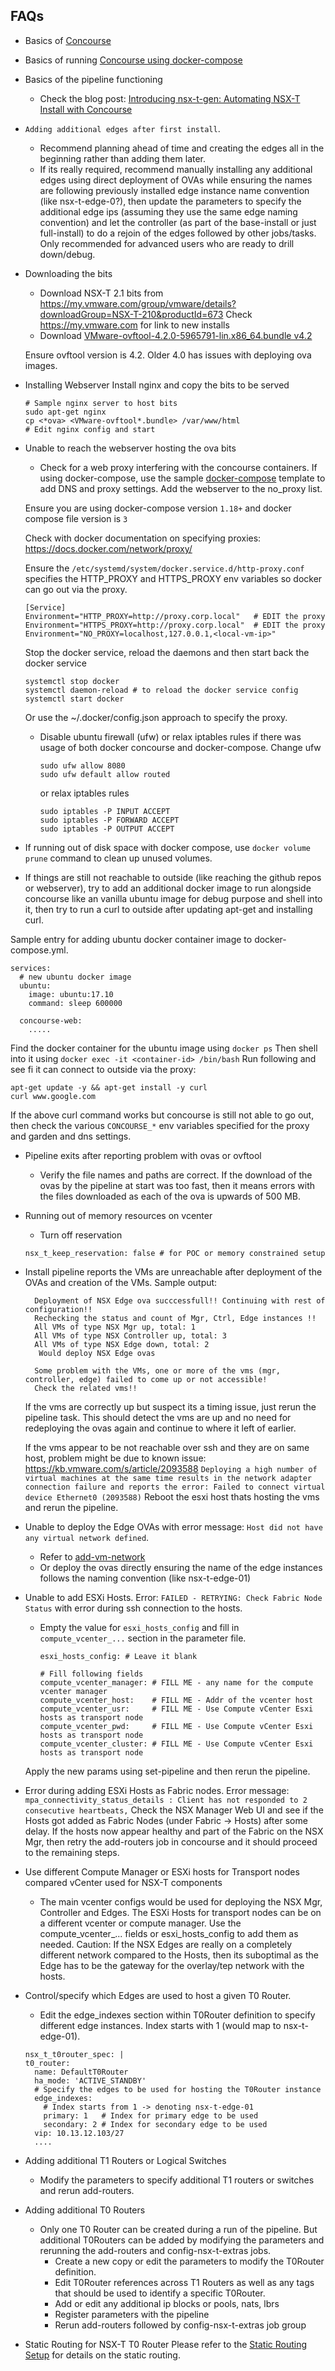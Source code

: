 ## FAQs
* Basics of [Concourse](https://concourse-ci.org/)
* Basics of running [Concourse using docker-compose](https://github.com/concourse/concourse-docker)
* Basics of the pipeline functioning
  * Check the blog post: [ Introducing nsx-t-gen: Automating NSX-T Install with Concourse](https://allthingsmdw.blogspot.com/2018/05/introducing-nsx-t-gen-automating-nsx-t.html)
* `Adding additional edges after first install`.
  * Recommend planning ahead of time and creating the edges all in the beginning rather than adding them later.
  * If its really required, recommend manually installing any additional edges using direct deployment of OVAs while ensuring the names are following previously installed edge instance name convention (like nsx-t-edge-0?), then update the parameters to specify the additional edge ips (assuming they use the same edge naming convention) and let the controller (as part of the base-install or just full-install) to do a rejoin of the edges followed by other jobs/tasks. Only recommended for advanced users who are ready to drill down/debug.
* Downloading the bits
  * Download NSX-T 2.1 bits from
    https://my.vmware.com/group/vmware/details?downloadGroup=NSX-T-210&productId=673
    Check https://my.vmware.com for link to new installs
  * Download [VMware-ovftool-4.2.0-5965791-lin.x86_64.bundle v4.2](https://my.vmware.com/group/vmware/details?productId=614&downloadGroup=OVFTOOL420#)

  Ensure ovftool version is 4.2. Older 4.0 has issues with deploying ova images.
* Installing Webserver
  Install nginx and copy the bits to be served
	```
	# Sample nginx server to host bits
	sudo apt-get nginx
	cp <*ova> <VMware-ovftool*.bundle> /var/www/html
	# Edit nginx config and start
	```
* Unable to reach the webserver hosting the ova bits
  * Check for a web proxy interfering with the concourse containers.
  If using docker-compose, use the sample [docker-compose](./docker-compose.yml) template to add DNS and proxy settings. Add the webserver to the no_proxy list.

  Ensure you are using docker-compose version `1.18+` and docker compose file version is `3`

  Check with docker documentation on specifying proxies: https://docs.docker.com/network/proxy/

  Ensure the `/etc/systemd/system/docker.service.d/http-proxy.conf` specifies the HTTP_PROXY and HTTPS_PROXY env variables so docker can go out via the proxy.
  ```
  [Service]
  Environment="HTTP_PROXY=http://proxy.corp.local"   # EDIT the proxy
  Environment="HTTPS_PROXY=http://proxy.corp.local"  # EDIT the proxy
  Environment="NO_PROXY=localhost,127.0.0.1,<local-vm-ip>"
  ```

  Stop the docker service, reload the daemons and then start back the docker service
  ```
  systemctl stop docker
  systemctl daemon-reload # to reload the docker service config
  systemctl start docker
  ```

  Or use the ~/.docker/config.json approach to specify the proxy.

  * Disable ubuntu firewall (ufw) or relax iptables rules if there was usage of both docker concourse and docker-compose.
    Change ufw
  	```
	sudo ufw allow 8080
	sudo ufw default allow routed
	```
	or relax iptables rules
	```
	sudo iptables -P INPUT ACCEPT
	sudo iptables -P FORWARD ACCEPT
	sudo iptables -P OUTPUT ACCEPT
	```

* If running out of disk space with docker compose, use `docker volume prune` command to clean up unused volumes.

* If things are still not reachable to outside (like reaching the github repos or webserver), try to add an additional docker image to run alongside concourse like an vanilla ubuntu image for debug purpose and shell into it, then try to run a curl to outside after updating apt-get and installing curl.

Sample entry for adding ubuntu docker container image to docker-compose.yml.
```
services:
  # new ubuntu docker image
  ubuntu:
    image: ubuntu:17.10
    command: sleep 600000

  concourse-web:
    .....  
```
Find the docker container for the ubuntu image using `docker ps`
Then shell into it using `docker exec -it <container-id> /bin/bash`
Run following and see fi it can connect to outside via the proxy:
```
apt-get update -y && apt-get install -y curl
curl www.google.com
```
If the above curl command works but concourse is still not able to go out, then check the various `CONCOURSE_*` env variables specified for the proxy and garden and dns settings.

* Pipeline exits after reporting problem with ovas or ovftool
  * Verify the file names and paths are correct. If the download of the ovas by the pipeline at start was too fast, then it means errors with the files downloaded as each of the ova is upwards of 500 MB.
* Running out of memory resources on vcenter
  * Turn off reservation
  ```
  nsx_t_keep_reservation: false # for POC or memory constrained setup
  ```
* Install pipeline reports the VMs are unreachable after deployment of the OVAs and creation of the VMs.
  Sample output:
  ```
	Deployment of NSX Edge ova succcessfull!! Continuing with rest of configuration!!
	Rechecking the status and count of Mgr, Ctrl, Edge instances !!
	All VMs of type NSX Mgr up, total: 1
	All VMs of type NSX Controller up, total: 3
	All VMs of type NSX Edge down, total: 2
	 Would deploy NSX Edge ovas

	Some problem with the VMs, one or more of the vms (mgr, controller, edge) failed to come up or not accessible!
	Check the related vms!!
  ```
  If the vms are correctly up but suspect its a timing issue, just rerun the pipeline task.
  This should detect the vms are up and no need for redeploying the ovas again and continue to where it left of earlier.

  If the vms appear to be not reachable over ssh and they are on same host, problem might be due to known issue: https://kb.vmware.com/s/article/2093588
  ```Deploying a high number of virtual machines at the same time results in the network adapter connection failure and reports the error: Failed to connect virtual device Ethernet0 (2093588)```
  Reboot the esxi host thats hosting the vms and rerun the pipeline.
* Unable to deploy the Edge OVAs with error message: `Host did not have any virtual network defined`.
  * Refer to [add-vm-network](./add-vm-network.md)
  * Or deploy the ovas directly ensuring the name of the edge instances follows the naming convention (like nsx-t-edge-01)
* Unable to add ESXi Hosts. Error: `FAILED - RETRYING: Check Fabric Node Status` with error during ssh connection to the hosts.
  * Empty the value for `esxi_hosts_config` and fill in `compute_vcenter_...` section in the parameter file.
  	```
	esxi_hosts_config: # Leave it blank

    # Fill following fields
	compute_vcenter_manager: # FILL ME - any name for the compute vcenter manager
	compute_vcenter_host:    # FILL ME - Addr of the vcenter host
	compute_vcenter_usr:     # FILL ME - Use Compute vCenter Esxi hosts as transport node
	compute_vcenter_pwd:     # FILL ME - Use Compute vCenter Esxi hosts as transport node
	compute_vcenter_cluster: # FILL ME - Use Compute vCenter Esxi hosts as transport node
  	```
   Apply the new params using set-pipeline and then rerun the pipeline.
* Error during adding ESXi Hosts as Fabric nodes.
  Error message: ```mpa_connectivity_status_details : Client has not responded to 2 consecutive heartbeats,```
  Check the NSX Manager Web UI and see if the Hosts got added as Fabric Nodes (under Fabric -> Hosts) after some delay.
  If the hosts now appear healthy and part of the Fabric on the NSX Mgr, then retry the add-routers job in concourse and it should proceed to the remaining steps.
* Use different Compute Manager or ESXi hosts for Transport nodes compared vCenter used for NSX-T components
  * The main vcenter configs would be used for deploying the NSX Mgr, Controller and Edges.
    The ESXi Hosts for transport nodes can be on a different vcenter or compute manager. Use the compute_vcenter_... fields or esxi_hosts_config to add them as needed. Caution: If the NSX Edges are really on a completely different network compared to the Hosts, then its suboptimal as the Edge has to be the gateway for the overlay/tep network with the hosts.
* Control/specify which Edges are used to host a given T0 Router.
  * Edit the edge_indexes section within T0Router definition to specify different edge instances.
    Index starts with 1 (would map to nsx-t-edge-01).
  ```
  nsx_t_t0router_spec: |
  t0_router:
    name: DefaultT0Router
    ha_mode: 'ACTIVE_STANDBY'
    # Specify the edges to be used for hosting the T0Router instance
    edge_indexes:
      # Index starts from 1 -> denoting nsx-t-edge-01
      primary: 1   # Index for primary edge to be used
      secondary: 2 # Index for secondary edge to be used
    vip: 10.13.12.103/27
    ....
  ```
* Adding additional T1 Routers or Logical Switches
  * Modify the parameters to specify additional T1 routers or switches and rerun add-routers.
* Adding additional T0 Routers
  * Only one T0 Router can be created during a run of the pipeline. But additional T0Routers can be added by  modifying the parameters and rerunning the add-routers and config-nsx-t-extras jobs.
    * Create a new copy or edit the parameters to modify the T0Router definition.
    * Edit T0Router references across T1 Routers as well as any tags that should be used to identify a specific T0Router.
    * Add or edit any additional ip blocks or pools, nats, lbrs
    * Register parameters with the pipeline
    * Rerun add-routers followed by config-nsx-t-extras job group

* Static Routing for NSX-T T0 Router
  Please refer to the [Static Routing Setup](./static-routing-setup.md) for details on the static routing.
